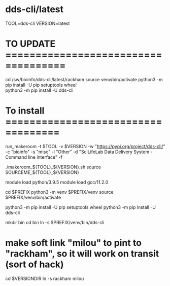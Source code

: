 dds-cli/latest
========================

TOOL=dds-cli
VERSION=latest

# TO UPDATE ====================================

cd /sw/bioinfo/dds-cli/latest/rackham
source venv/bin/activate
python3 -m pip install -U pip setuptools wheel  
python3 -m pip install -U dds-cli



# To install ===================================
run_makeroom -t $TOOL -v $VERSION   -w "https://pypi.org/project/dds-cli/"  -c "bioinfo" -s "misc" -l "Other" -d "SciLifeLab Data Delivery System - Command line interface"   -f

./makeroom_${TOOL}_${VERSION}.sh
source SOURCEME_${TOOL}_${VERSION}
    
module load python/3.9.5
module load gcc/11.2.0

cd $PREFIX
python3 -m venv $PREFIX/venv
source $PREFIX/venv/bin/activate

python3 -m pip install -U pip setuptools wheel
python3 -m pip install -U dds-cli

mkdir bin
cd bin
ln -s $PREFIX/venv/bin/dds-cli

# make soft link "milou" to pint to "rackham", so it will work on transit (sort of hack)
cd $VERSIONDIR
ln -s rackham milou
